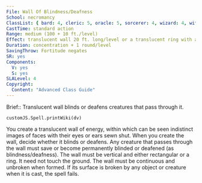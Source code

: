 ```yaml
---
File: Wall Of Blindness/Deafness
School: necromancy
ClassList: { bard: 4, cleric: 5, oracle: 5, sorcerer: 4, wizard: 4, witch: 4, psychic: 4 }
CastTime: standard action
Range: medium (100 + 10 ft./level)
Effect: translucent wall 20 ft. long/level or a translucent ring with a radius of up to 5 ft./two levels; either form 20 ft. high
Duration: concentration + 1 round/level
SavingThrow: Fortitude negates
SR: yes
Components:
  V: yes
  S: yes
SLALevel: 4
Copyright:
  Content: "Advanced Class Guide"
---
```

Brief:: Translucent wall blinds or deafens creatures that pass through it.

```dataviewjs
customJS.Spell.printWiki(dv)
```

You create a translucent wall of energy, within which can be seen indistinct images of faces with their eyes or ears sewn shut. When you create the wall, decide whether it blinds or deafens. Any creature that passes through the wall must save or become permanently blinded or deafened (as blindness/deafness).  The wall must be vertical and either rectangular or a ring. It need not touch the ground. The wall must be continuous and unbroken when formed. If its surface is broken by any object or creature when it is cast, the spell fails.
